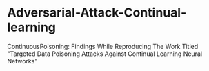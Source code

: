 # Adversarial-Attack-Continual-learning
ContinuousPoisoning: Findings While Reproducing The Work Titled "Targeted Data Poisoning Attacks Against Continual Learning Neural Networks"
